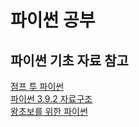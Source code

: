 # 파이썬 공부

## 파이썬 기초 자료 참고
[점프 투 파이썬](https://wikidocs.net/book/1)  
[파이썬 3.9.2 자료구조](https://docs.python.org/ko/3/tutorial/datastructures.html#)  
[왕초보를 위한 파이썬](https://wikidocs.net/book/2)
